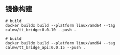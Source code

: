 ## 镜像构建

``` shell
# build 
docker buildx build --platform linux/amd64 --tag calmw/tt_bridge:0.0.10 --push .
```

``` shell
# build 
docker buildx build --platform linux/amd64 --tag calmw/tt_bridge_api:0.0.15 --push .
```

